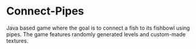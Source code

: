 # Connect-Pipes
Java based game where the goal is to connect a fish to its fishbowl using pipes.
The game features randomly generated levels and custom-made textures.
